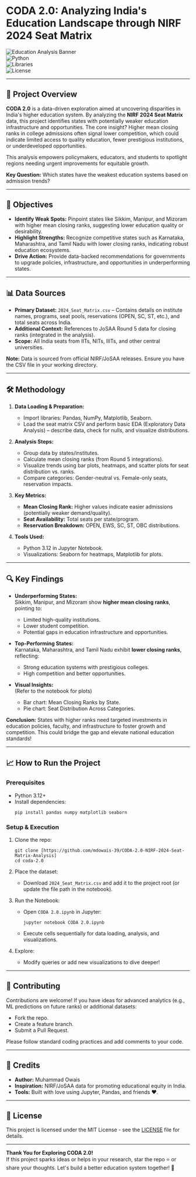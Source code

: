 # CODA 2.0: Analyzing India's Education Landscape through NIRF 2024 Seat Matrix

![Education Analysis Banner](https://img.shields.io/badge/Project-CODA%202.0-blueviolet?style=for-the-badge&logo=jupyter)  
![Python](https://img.shields.io/badge/Python-3.12-brightgreen?style=flat&logo=python)  
![Libraries](https://img.shields.io/badge/Libraries-Pandas%20%7C%20NumPy%20%7C%20Matplotlib%20%7C%20Seaborn-orange?style=flat)  
![License](https://img.shields.io/badge/License-MIT-green?style=flat)  

---

## 🚀 Project Overview

**CODA 2.0** is a data-driven exploration aimed at uncovering disparities in India's higher education system. By analyzing the **NIRF 2024 Seat Matrix** data, this project identifies states with potentially weaker education infrastructure and opportunities. The core insight? Higher mean closing ranks in college admissions often signal lower competition, which could indicate limited access to quality education, fewer prestigious institutions, or underdeveloped opportunities.

This analysis empowers policymakers, educators, and students to spotlight regions needing urgent improvements for equitable growth.

**Key Question:** Which states have the weakest education systems based on admission trends?

---

## 🎯 Objectives

- **Identify Weak Spots:** Pinpoint states like Sikkim, Manipur, and Mizoram with higher mean closing ranks, suggesting lower education quality or desirability.
- **Highlight Strengths:** Recognize competitive states such as Karnataka, Maharashtra, and Tamil Nadu with lower closing ranks, indicating robust education ecosystems.
- **Drive Action:** Provide data-backed recommendations for governments to upgrade policies, infrastructure, and opportunities in underperforming states.

---

## 📊 Data Sources

- **Primary Dataset:** `2024_Seat_Matrix.csv` – Contains details on institute names, programs, seat pools, reservations (OPEN, SC, ST, etc.), and total seats across India.
- **Additional Context:** References to JoSAA Round 5 data for closing ranks (integrated in the analysis).
- **Scope:** All India seats from IITs, NITs, IIITs, and other central universities.

**Note:** Data is sourced from official NIRF/JoSAA releases. Ensure you have the CSV file in your working directory.

---

## 🛠️ Methodology

1. **Data Loading & Preparation:**
   - Import libraries: Pandas, NumPy, Matplotlib, Seaborn.
   - Load the seat matrix CSV and perform basic EDA (Exploratory Data Analysis) – describe data, check for nulls, and visualize distributions.

2. **Analysis Steps:**
   - Group data by states/institutes.
   - Calculate mean closing ranks (from Round 5 integrations).
   - Visualize trends using bar plots, heatmaps, and scatter plots for seat distribution vs. ranks.
   - Compare categories: Gender-neutral vs. Female-only seats, reservation impacts.

3. **Key Metrics:**
   - **Mean Closing Rank:** Higher values indicate easier admissions (potentially weaker demand/quality).
   - **Seat Availability:** Total seats per state/program.
   - **Reservation Breakdown:** OPEN, EWS, SC, ST, OBC distributions.

4. **Tools Used:**
   - Python 3.12 in Jupyter Notebook.
   - Visualizations: Seaborn for heatmaps, Matplotlib for plots.

---

## 🔍 Key Findings

- **Underperforming States:**  
  Sikkim, Manipur, and Mizoram show **higher mean closing ranks**, pointing to:  
  - Limited high-quality institutions.  
  - Lower student competition.  
  - Potential gaps in education infrastructure and opportunities.

- **Top-Performing States:**  
  Karnataka, Maharashtra, and Tamil Nadu exhibit **lower closing ranks**, reflecting:  
  - Strong education systems with prestigious colleges.  
  - High competition and better opportunities.

- **Visual Insights:**  
  (Refer to the notebook for plots)  
  - Bar chart: Mean Closing Ranks by State.  
  - Pie chart: Seat Distribution Across Categories.  

**Conclusion:** States with higher ranks need targeted investments in education policies, faculty, and infrastructure to foster growth and competition. This could bridge the gap and elevate national education standards!

---

## 📈 How to Run the Project

### Prerequisites
- Python 3.12+  
- Install dependencies:  
  ```
  pip install pandas numpy matplotlib seaborn
  ```

### Setup & Execution
1. Clone the repo:  
   ```
   git clone [https://github.com/mdowais-39/CODA-2.0-NIRF-2024-Seat-Matrix-Analysis]
   cd coda-2.0
   ```

2. Place the dataset:  
   - Download `2024_Seat_Matrix.csv` and add it to the project root (or update the file path in the notebook).

3. Run the Notebook:  
   - Open `CODA 2.0.ipynb` in Jupyter:  
     ```
     jupyter notebook CODA 2.0.ipynb
     ```
   - Execute cells sequentially for data loading, analysis, and visualizations.

4. Explore:  
   - Modify queries or add new visualizations to dive deeper!

---

## 📝 Contributing

Contributions are welcome! If you have ideas for advanced analytics (e.g., ML predictions on future ranks) or additional datasets:  
- Fork the repo.  
- Create a feature branch.  
- Submit a Pull Request.  

Please follow standard coding practices and add comments to your code.

---

## 👥 Credits

- **Author:** Muhammad Owais  
- **Inspiration:** NIRF/JoSAA data for promoting educational equity in India.  
- **Tools:** Built with love using Jupyter, Pandas, and friends ❤️.

---

## 📄 License

This project is licensed under the MIT License - see the [LICENSE](LICENSE) file for details.

---

**Thank You for Exploring CODA 2.0!**  
If this project sparks ideas or helps in your research, star the repo ⭐ or share your thoughts. Let's build a better education system together! 🚀
